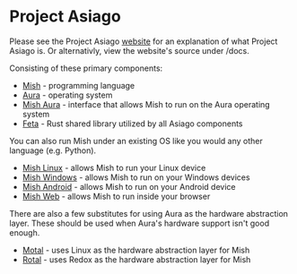 # Project Asiago

Please see the Project Asiago [website](http://asiago.io) for an explanation of what Project Asiago is. Or alternativly, view the website's source under /docs.

Consisting of these primary components:

 - [Mish](./mish) - programming language
 - [Aura](./aura) - operating system
 - [Mish Aura](./mish-aura) - interface that allows Mish to run on the Aura operating system
 - [Feta](./feta) - Rust shared library utilized by all Asiago components

You can also run Mish under an existing OS like you would any other language (e.g. Python).

 - [Mish Linux](./mish-linux) - allows Mish to run your Linux device
 - [Mish Windows](./mish-windows) - allows Mish to run on your Windows devices
 - [Mish Android](./mish-android) - allows Mish to run on your Android device
 - [Mish Web](./mish-web) - allows Mish to run inside your browser

There are also a few substitutes for using Aura as the hardware abstraction layer. These should be used when Aura's hardware support isn't good enough.

 - [Motal](./motal) - uses Linux as the hardware abstraction layer for Mish
 - [Rotal](./mish-redox) - uses Redox as the hardware abstraction layer for Mish